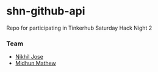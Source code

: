 # shn-github-api
Repo for participating in Tinkerhub Saturday Hack Night 2  
### Team
- [Nikhil Jose](https://github.com/nikiljos)
- [Midhun Mathew](https://github.com/memidhun)

 

